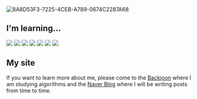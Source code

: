 ![8A8D53F3-7225-4CEB-A789-0674C2287A68](https://github.com/haroya01/haroya01/assets/128161745/01988aed-5f81-465a-8503-1233d3c148c2)
<br>
## I'm learning...
<img src="https://img.shields.io/badge/Python-61DAFB?style=for-the-badge&logo=Python&logoColor=white"> <img src="https://img.shields.io/badge/Nestjs-E0234E?style=for-the-badge&logo=Nestjs&logoColor=white">
<img src="https://img.shields.io/badge/TypeScript-3178C6?style=for-the-badge&logo=TypeScript&logoColor=white"> <img src="https://img.shields.io/badge/spring-6DB33F?style=for-the-badge&logo=spring&logoColor=white"> <img src ="https://img.shields.io/badge/java-%23ED8B00.svg?style=for-the-badge&logo=openjdk&logoColor=white">
<img src="https://img.shields.io/badge/redis-%23DD0031.svg?style=for-the-badge&logo=redis&logoColor=white"> <img src ="https://img.shields.io/badge/flask-%23000.svg?style=for-the-badge&logo=flask&logoColor=white">

## My site
If you want to learn more about me, please come to the [Backjoon](https://www.acmicpc.net/user/haroya01) where I am studying algorithms and the [Naver Blog](https://blog.naver.com/haroya01) where I will be writing posts from time to time.


